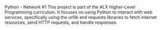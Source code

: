 Python - Network #1
This project is part of the ALX Higher-Level Programming curriculum. It focuses on using Python to interact with web services, specifically using the urllib and requests libraries to fetch internet resources, send HTTP requests, and handle responses.
